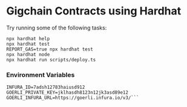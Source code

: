 # Gigchain Contracts using Hardhat

Try running some of the following tasks:

```shell
npx hardhat help
npx hardhat test
REPORT_GAS=true npx hardhat test
npx hardhat node
npx hardhat run scripts/deploy.ts
```
### Environment Variables
```NETWORK=goerli
INFURA_ID=7adsh12783haiusd912
GOERLI_PRIVATE_KEY=jklhasdh8123n12jk3asd89e12
GOERLI_INFURA_URL=https://goerli.infura.io/v3/```